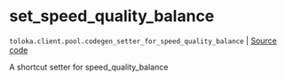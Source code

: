 # set_speed_quality_balance
`toloka.client.pool.codegen_setter_for_speed_quality_balance` | [Source code](https://github.com/Toloka/toloka-kit/blob/v1.2.0.post1/src/client/pool/__init__.py#L0)

A shortcut setter for speed_quality_balance


